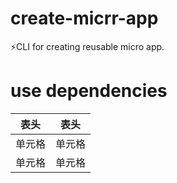 # create-micrr-app
⚡CLI for creating reusable micro app.


# use dependencies
|  表头   | 表头  |
|  ----  | ----  |
| 单元格  | 单元格 |
| 单元格  | 单元格 |
